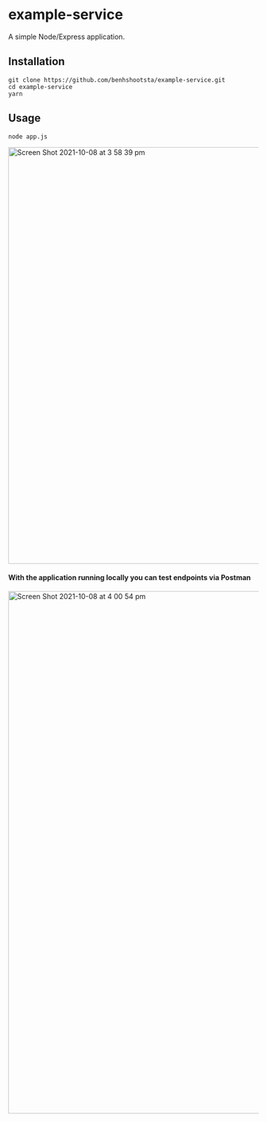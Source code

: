 # example-service
A simple Node/Express application.

## Installation
```
git clone https://github.com/benhshootsta/example-service.git
cd example-service
yarn
```

## Usage
```
node app.js
```

<img width="839" alt="Screen Shot 2021-10-08 at 3 58 39 pm" src="https://user-images.githubusercontent.com/92133631/136500882-1fd4015f-27f3-4da6-8ad8-a0add690b1b7.png">

#### With the application running locally you can test endpoints via Postman
<img width="1052" alt="Screen Shot 2021-10-08 at 4 00 54 pm" src="https://user-images.githubusercontent.com/92133631/136501049-d90db685-df39-4cd5-8a3a-949520be1f60.png">
